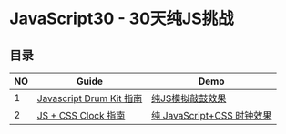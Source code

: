 # JavaScript30 - 30天纯JS挑战

## 目录

NO| Guide | Demo
---| --- | ---
1| [Javascript Drum Kit 指南](https://qinjingfei.github.io/JS30/01%20-%20JavaScript%20Drum%20Kit/)| [纯JS模拟敲鼓效果](https://qinjingfei.github.io/JS30/01%20-%20JavaScript%20Drum%20Kit/index-jing.html)
2|[JS + CSS Clock 指南](https://qinjingfei.github.io/JavaScript30/02%20-%20JS%20and%20CSS%20Clock/)|[纯 JavaScript+CSS 时钟效果](https://qinjingfei.github.io/JavaScript30/02%20-%20JS%20and%20CSS%20Clock/index-jing.html)
